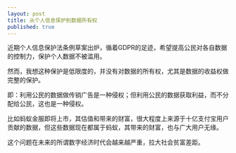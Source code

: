 ```yaml
---
layout: post
title: 从个人信息保护到数据所有权
published: true
---
```


近期个人信息保护法条例草案出炉，循着GDPR的足迹，希望提高公民对各自数据的控制力，保护个人数据不被滥用。

然而，我想这种保护是低限度的，并没有对数据的所有权，尤其是数据的收益权做完整的保护。

即：利用公民的数据做传销广告是一种侵权；但利用公民的数据获取利益，而不分配给公民，这也是一种侵权。

比如蚂蚁金服即将上市，其估值和带来的财富，很大程度上来源于十亿支付宝用户贡献的数据，但这些数据现在都属于蚂蚁，其带来的财富，也与广大用户无缘。

这个问题在未来的所谓数字经济时代会越来越严重，拉大社会贫富差距。
